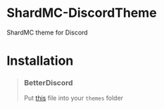 # ShardMC-DiscordTheme
 ShardMC theme for Discord

# Installation
> ### BetterDiscord
> Put [this](https://github.com/ShardMC/ShardMC-DiscordTheme/ShardMC.theme.css) file into your `themes` folder
